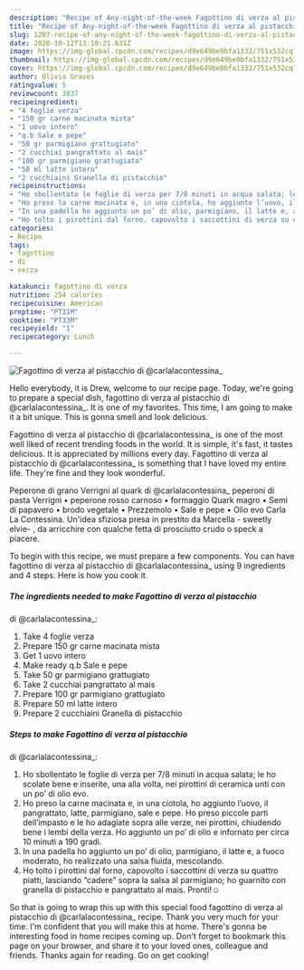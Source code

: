 ```yaml
---
description: "Recipe of Any-night-of-the-week Fagottino di verza al pistacchio di @carlalacontessina_"
title: "Recipe of Any-night-of-the-week Fagottino di verza al pistacchio di @carlalacontessina_"
slug: 1207-recipe-of-any-night-of-the-week-fagottino-di-verza-al-pistacchio-di-carlalacontessina
date: 2020-10-12T13:10:21.631Z
image: https://img-global.cpcdn.com/recipes/d9e649be0bfa1332/751x532cq70/fagottino-di-verza-al-pistacchio-di-carlalacontessina_-recipe-main-photo.jpg
thumbnail: https://img-global.cpcdn.com/recipes/d9e649be0bfa1332/751x532cq70/fagottino-di-verza-al-pistacchio-di-carlalacontessina_-recipe-main-photo.jpg
cover: https://img-global.cpcdn.com/recipes/d9e649be0bfa1332/751x532cq70/fagottino-di-verza-al-pistacchio-di-carlalacontessina_-recipe-main-photo.jpg
author: Olivia Graves
ratingvalue: 5
reviewcount: 3837
recipeingredient:
- "4 foglie verza"
- "150 gr carne macinata mista"
- "1 uovo intero"
- "q.b Sale e pepe"
- "50 gr parmigiano grattugiato"
- "2 cucchiai pangrattato al mais"
- "100 gr parmigiano grattugiato"
- "50 ml latte intero"
- "2 cucchiaini Granella di pistacchio"
recipeinstructions:
- "Ho sbollentato le foglie di verza per 7/8 minuti in acqua salata; le ho scolate bene e inserite, una alla volta, nei pirottini di ceramica unti con un po’ di olio evo."
- "Ho preso la carne macinata e, in una ciotola, ho aggiunto l’uovo, il pangrattato, latte, parmigiano, sale e pepe. Ho preso piccole parti dell’impasto e le ho adagiate sopra alle verze, nei pirottini, chiudendo bene i lembi della verza. Ho aggiunto un po’ di olio e infornato per circa 10 minuti a 190 gradi."
- "In una padella ho aggiunto un po’ di olio, parmigiano, il latte e, a fuoco moderato, ho realizzato una salsa fluida, mescolando."
- "Ho tolto i pirottini dal forno, capovolto i saccottini di verza su quattro piatti, lasciando “cadere” sopra la salsa al parmigiano; ho guarnito con granella di pistacchio e pangrattato al mais. Pronti!☺️"
categories:
- Recipe
tags:
- fagottino
- di
- verza

katakunci: fagottino di verza 
nutrition: 254 calories
recipecuisine: American
preptime: "PT31M"
cooktime: "PT33M"
recipeyield: "1"
recipecategory: Lunch

---
```



![Fagottino di verza al pistacchio
di @carlalacontessina_](https://img-global.cpcdn.com/recipes/d9e649be0bfa1332/751x532cq70/fagottino-di-verza-al-pistacchio-di-carlalacontessina_-recipe-main-photo.jpg)

Hello everybody, it is Drew, welcome to our recipe page. Today, we're going to prepare a special dish, fagottino di verza al pistacchio
di @carlalacontessina_. It is one of my favorites. This time, I am going to make it a bit unique. This is gonna smell and look delicious.

Fagottino di verza al pistacchio
di @carlalacontessina_ is one of the most well liked of recent trending foods in the world. It is simple, it's fast, it tastes delicious. It is appreciated by millions every day. Fagottino di verza al pistacchio
di @carlalacontessina_ is something that I have loved my entire life. They're fine and they look wonderful.

Peperone di grano Verrigni al quark di @carlalacontessina_ peperoni di pasta Verrigni • peperone rosso carnoso • formaggio Quark magro • Semi di papavero • brodo vegetale • Prezzemolo • Sale e pepe • Olio evo Carla La Contessina. Un&#39;idea sfiziosa presa in prestito da Marcella - sweetly elvie- , da arricchire con qualche fetta di prosciutto crudo o speck a piacere.


To begin with this recipe, we must prepare a few components. You can have fagottino di verza al pistacchio
di @carlalacontessina_ using 9 ingredients and 4 steps. Here is how you cook it.

<!--inarticleads1-->

##### The ingredients needed to make Fagottino di verza al pistacchio
di @carlalacontessina_:

1. Take 4 foglie verza
1. Prepare 150 gr carne macinata mista
1. Get 1 uovo intero
1. Make ready q.b Sale e pepe
1. Take 50 gr parmigiano grattugiato
1. Take 2 cucchiai pangrattato al mais
1. Prepare 100 gr parmigiano grattugiato
1. Prepare 50 ml latte intero
1. Prepare 2 cucchiaini Granella di pistacchio




<!--inarticleads2-->

##### Steps to make Fagottino di verza al pistacchio
di @carlalacontessina_:

1. Ho sbollentato le foglie di verza per 7/8 minuti in acqua salata; le ho scolate bene e inserite, una alla volta, nei pirottini di ceramica unti con un po’ di olio evo.
1. Ho preso la carne macinata e, in una ciotola, ho aggiunto l’uovo, il pangrattato, latte, parmigiano, sale e pepe. Ho preso piccole parti dell’impasto e le ho adagiate sopra alle verze, nei pirottini, chiudendo bene i lembi della verza. Ho aggiunto un po’ di olio e infornato per circa 10 minuti a 190 gradi.
1. In una padella ho aggiunto un po’ di olio, parmigiano, il latte e, a fuoco moderato, ho realizzato una salsa fluida, mescolando.
1. Ho tolto i pirottini dal forno, capovolto i saccottini di verza su quattro piatti, lasciando “cadere” sopra la salsa al parmigiano; ho guarnito con granella di pistacchio e pangrattato al mais. Pronti!☺️




So that is going to wrap this up with this special food fagottino di verza al pistacchio
di @carlalacontessina_ recipe. Thank you very much for your time. I'm confident that you will make this at home. There's gonna be interesting food in home recipes coming up. Don't forget to bookmark this page on your browser, and share it to your loved ones, colleague and friends. Thanks again for reading. Go on get cooking!
